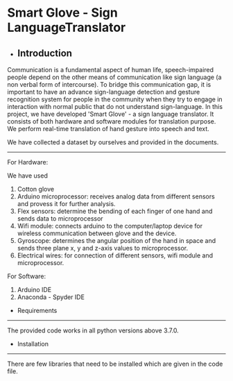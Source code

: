 # Smart Glove - Sign LanguageTranslator


* Introduction
  ------------

Communication is a fundamental aspect of human life, speech-impaired people depend on the other means of communication like sign language (a non verbal form of intercourse). To bridge this communication gap, it is important to have an advance sign-language detection and gesture recognition system for people in the community when they try to engage in interaction with normal public that do not understand sign-language. In this project, we have developed 'Smart Glove' - a sign language translator. It consists of both hardware and software modules for translation purpose. We perform real-time translation of hand gesture into speech and text.

We have collected a dataset by ourselves and provided in the documents. 

  ------------

For Hardware:

We have used

1. Cotton glove
2. Arduino microprocessor: receives analog data from different sensors and provess it for further analysis. 
3. Flex sensors: determine the bending of each finger of one hand and sends data to microprocessor
4. Wifi module: connects arduino to the computer/laptop device for wireless communication between glove and the device. 
5. Gyroscope: determines the angular position of the hand in space and sends three plane x, y and z-axis values to microprocessor. 
6. Electrical wires: for connection of different sensors, wifi module and microprocessor. 

For Software:

1. Arduino IDE
2. Anaconda - Spyder IDE


 * Requirements
  ------------
The provided code works in all python versions above 3.7.0.

 * Installation
  ------------

There are few libraries that need to be installed which are given in the code file. 
